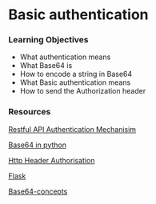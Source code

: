 <h1>Basic authentication</h1>

<h3>Learning Objectives</h3>
<ul><li>What authentication means</li>
<li>What Base64 is</li>
<li>How to encode a string in Base64</li>
<li>What Basic authentication means</li>
<li>How to send the Authorization header</li>
</ul>

<h3>Resources</h3>
<p><a href="https://www.youtube.com/watch?v=501dpx2IjGY&ab_channel=JavaBrains">Restful API Authentication Mechanisim</a></p>
<p><a href="https://docs.python.org/3.7/library/base64.html">Base64 in python</a></p>
<p><a href="https://developer.mozilla.org/en-US/docs/Web/HTTP/Headers/Authorization">Http Header Authorisation</a></p>
<p><a href="https://palletsprojects.com/p/flask/">Flask</a></p>
<p><a href="https://en.wikipedia.org/wiki/Base64">Base64-concepts</a></p>
